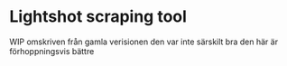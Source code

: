 # Lightshot scraping tool

WIP
omskriven från gamla verisionen
den var inte särskilt bra
den här är förhoppningsvis bättre
